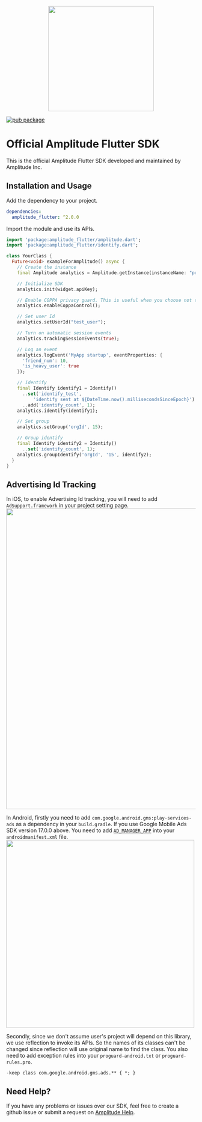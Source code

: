 <p align="center">
  <a href="https://amplitude.com" target="_blank" align="center">
    <img src="https://static.amplitude.com/lightning/46c85bfd91905de8047f1ee65c7c93d6fa9ee6ea/static/media/amplitude-logo-with-text.4fb9e463.svg" width="280">
  </a>
  <br />
</p>

[![pub package](https://img.shields.io/pub/v/amplitude_flutter.svg)](https://pub.dartlang.org/packages/amplitude_flutter)

# Official Amplitude Flutter SDK
This is the official Amplitude Flutter SDK developed and maintained by Amplitude Inc.

## Installation and Usage
Add the dependency to your project.
```yaml
dependencies:
  amplitude_flutter: ^2.0.0
```

Import the module and use its APIs.
```dart
import 'package:amplitude_flutter/amplitude.dart';
import 'package:amplitude_flutter/identify.dart';

class YourClass {
  Future<void> exampleForAmplitude() async {
    // Create the instance
    final Amplitude analytics = Amplitude.getInstance(instanceName: "project");

    // Initialize SDK
    analytics.init(widget.apiKey);

    // Enable COPPA privacy guard. This is useful when you choose not to report sensitive user information.
    analytics.enableCoppaControl();

    // Set user Id
    analytics.setUserId("test_user");

    // Turn on automatic session events
    analytics.trackingSessionEvents(true);

    // Log an event
    analytics.logEvent('MyApp startup', eventProperties: {
      'friend_num': 10,
      'is_heavy_user': true
    });

    // Identify
    final Identify identify1 = Identify()
      ..set('identify_test',
          'identify sent at ${DateTime.now().millisecondsSinceEpoch}')
      ..add('identify_count', 1);
    analytics.identify(identify1);

    // Set group
    analytics.setGroup('orgId', 15);

    // Group identify
    final Identify identify2 = Identify()
      ..set('identify_count', 1);
    analytics.groupIdentify('orgId', '15', identify2);
  }
}
```

## Advertising Id Tracking
In iOS, to enable Advertising Id tracking, you will need to add `AdSupport.framework` in your project setting page. 
<img src="https://github.com/amplitude/Amplitude-Flutter/blob/master/add_dep_ios.png" width="800">

In Android, firstly you need to add `com.google.android.gms:play-services-ads` as a dependency in your `build.gradle`. If you use Google Mobile Ads SDK version 17.0.0 above. You need to add [`AD_MANAGER_APP`](https://developers.google.com/ad-manager/mobile-ads-sdk/android/quick-start#update_your_androidmanifestxml) into your `androidmanifest.xml` file.
<img src="https://github.com/amplitude/Amplitude-Flutter/blob/master/add_dep_android.png" width="500">

Secondly, since we don't assume user's project will depend on this library, we use reflection to invoke its APIs. So the names of its classes can't be changed since reflection will use original name to find the class. You also need to add exception rules into your `proguard-android.txt` or `proguard-rules.pro`.

```
-keep class com.google.android.gms.ads.** { *; }
```

## Need Help?
If you have any problems or issues over our SDK, feel free to create a github issue or submit a request on [Amplitude Help](https://help.amplitude.com/hc/en-us/requests/new).

